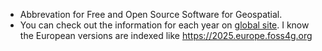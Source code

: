 - Abbrevation for Free and Open Source Software for Geospatial.
- You can check out the information for each year on [global site](https://foss4g.org/). I know the European versions are indexed like https://2025.europe.foss4g.org